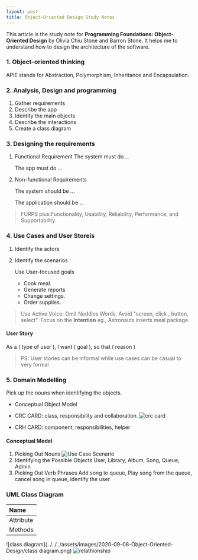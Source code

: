 ```yaml
---
layout: post
title: Object-Oriented Design Study Notes
---
```

This article is the study note for <b> Programming Foundations: Object-Oriented Design</b> by Olivia Chiu Stone and Barron Stone. It helps me to understand how to design the architecture of the software.

### 1. Object-oriented thinking
APIE stands for Abstraction, Polymorphism, Inheritance and Encapsulation.

### 2. Analysis, Design and programming
1. Gather requirements
2. Describe the app
3. Identify the main objects
4. Describe the interactions
5. Create a class diagram 

### 3. Designing the requirements
1. Functional Requirement
    The system must do ...

    The app must do ...
2. Non-functional Requirements

    The system should be ...

    The application should be ...

>  FURPS plus:Functionality, Usability, Reliability, Performance, and Supportability

### 4. Use Cases and User Storeis

1. Identify the actors
2. Identify the scenarios 

    Use User-focused goals 
    * Cook meal.
    * Generate reports
    * Change settings.
    * Order supplies.

> Use Active Voice: Omit Neddles Words, Avoid "screen, click , button, select". Focus on the <b>Intention</b> eg., Astronauts inserts meal package.

#### User Story
As a ( type of user ), I want ( goal ), so that ( reason )

> PS: User stories can be informal while use cases can be casual to very formal

### 5. Domain Modelling
Pick up the nouns when identifying the objects. 

* Conceptual Object Model

* CRC CARD: class, responsibility and collaboration.
![crc card](../../../assets/images/2020-09-08-Object-Oriented-Design/crc.png)

* CRH CARD: component, responsibilities, helper

#### Conceptual Model
1. Picking Out Nouns
![Use Case Scenario](../../../assets/images/2020-09-08-Object-Oriented-Design/useCaseScenario.png)
2. Identifying the Possible Objects
User, Library, Album, Song, Queue, Admin
3. Picking Out Verb Phrases
Add song to queue, Play song from the queue, cancel song in queue, identify the user

### UML Class Diagram

| Name      | 
| :---------| 
| Attribute | 
| Methods   | 
![class diagram](../../../assets/images/2020-09-08-Object-Oriented-Design/class diagram.png)
![relathionship](../../../assets/images/2020-09-08-Object-Oriented-Design/line.png)